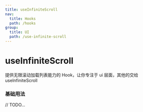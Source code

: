 ```yaml
---
title: useInfiniteScroll
nav:
  title: Hooks
  path: /hooks
group:
  title: UI
  path: /use-infinite-scroll
---
```


# useInfiniteScroll

提供无限滚动加载列表能力的 Hook，让你专注于 ui 层面，其他的交给 useInfiniteScroll

### 基础用法

// TODO...
